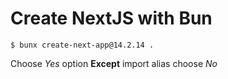 # Create NextJS with Bun
```
$ bunx create-next-app@14.2.14 .
```
Choose *Yes* option **Except** import alias choose *No*